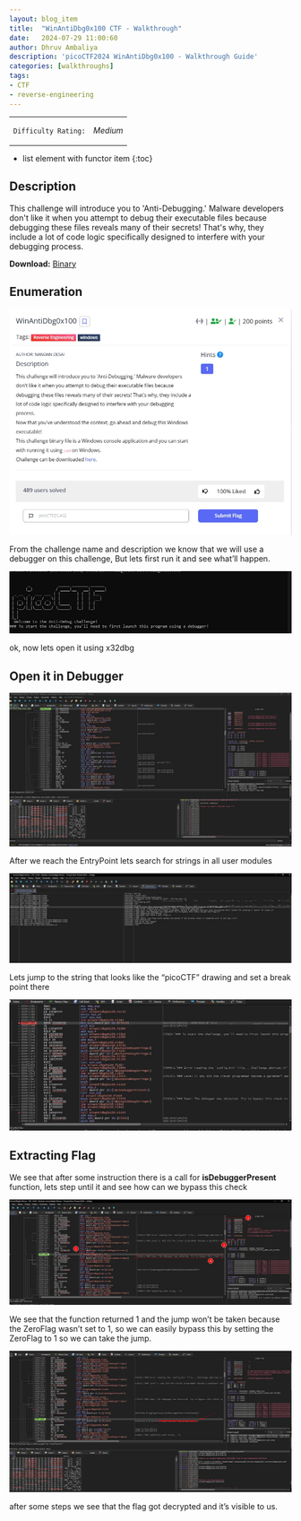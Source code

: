 ```yaml
---
layout: blog_item
title:  "WinAntiDbg0x100 CTF - Walkthrough"
date:   2024-07-29 11:00:60
author: Dhruv Ambaliya
description: 'picoCTF2024 WinAntiDbg0x100 - Walkthrough Guide'
categories: [walkthroughs]
tags:
- CTF
- reverse-engineering
---
```



<div class="coffee-rating">
<table>
      <tbody>
        <tr>
           <td>
               <p><code>Difficulty Rating:</code></p>
           </td>
           <td>
               <p><i class="fa fa-coffee">Medium</i></p>
           </td>
        </tr>
      </tbody>
</table>
</div>

* list element with functor item
{:toc}

## Description

This challenge will introduce you to 'Anti-Debugging.' Malware developers don't like it when you attempt to debug their executable files because debugging these files reveals many of their secrets! That's why, they include a lot of code logic specifically designed to interfere with your debugging process.

**Download:** [Binary](https://artifacts.picoctf.net/c_titan/85/WinAntiDbg0x100.zip)


## Enumeration

![WinAntiDbg0x100_des](/img/blog/WinAntiDbg0x100/WinAntiDbg0x100_des.webp)

From the challenge name and description we know that we will use a debugger on this challenge, But lets first run it and see what’ll happen.

![exec](/img/blog/WinAntiDbg0x100/exec.jpg)

ok, now lets open it using x32dbg

## Open it in Debugger

![x32dbg](/img/blog/WinAntiDbg0x100/x32dbg.webp)

After we reach the EntryPoint lets search for strings in all user modules

![x32dbg2](/img/blog/WinAntiDbg0x100/x32dbg2.webp)

Lets jump to the string that looks like the “picoCTF” drawing and set a break point there

![x32dbg3](/img/blog/WinAntiDbg0x100/x32dbg3.webp)

## Extracting Flag

We see that after some instruction there is a call for **isDebuggerPresent** function, lets step until it and see how can we bypass this check

![x32dbg4](/img/blog/WinAntiDbg0x100/x32dbg4.webp)

We see that the function returned 1 and the jump won’t be taken because the ZeroFlag wasn’t set to 1, so we can easily bypass this by setting the ZeroFlag to 1 so we can take the jump.

![x32dbg5](/img/blog/WinAntiDbg0x100/x32dbg5.webp)

after some steps we see that the flag got decrypted and it’s visible to us.


